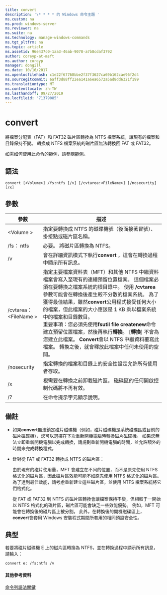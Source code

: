 ```yaml
---
title: convert
description: '\* * * * 的 Windows 命令主題 '
ms.custom: na
ms.prod: windows-server
ms.reviewer: na
ms.suite: na
ms.technology: manage-windows-commands
ms.tgt_pltfrm: na
ms.topic: article
ms.assetid: 96e437c0-1aa3-46ab-9078-a7b8cdaf3792
author: coreyp-at-msft
ms.author: coreyp
manager: dongill
ms.date: 10/16/2017
ms.openlocfilehash: c1e22f67768bbe2f37f3627ca69b162cae96f2d4
ms.sourcegitcommit: 6aff3d88ff22ea141a6ea6572a5ad8dd6321f199
ms.translationtype: MT
ms.contentlocale: zh-TW
ms.lasthandoff: 09/27/2019
ms.locfileid: "71379085"
---
```

# <a name="convert"></a>convert



將檔案分配表（FAT）和 FAT32 磁片區轉換為 NTFS 檔案系統，讓現有的檔案和目錄保持不變。 轉換成 NTFS 檔案系統的磁片區無法轉換回 FAT 或 FAT32。

如需如何使用此命令的範例，請參閱[範例](#BKMK_examples)。

## <a name="syntax"></a>語法

```
convert [<Volume>] /fs:ntfs [/v] [/cvtarea:<FileName>] [/nosecurity] [/x]
```

## <a name="parameters"></a>參數

|參數|描述|
|---------|-----------|
|\<Volume >|指定要轉換成 NTFS 的磁碟機號（後面接著冒號）、掛接點或磁片區名稱。|
|/fs： ntfs|必要。 將磁片區轉換為 NTFS。|
|/v|會在詳細資訊模式下執行**convert** ，這會在轉換過程中顯示所有訊息。|
|/cvtarea： \<FileName >|指定主要檔案資料表（MFT）和其他 NTFS 中繼資料檔案會寫入至現有的連續預留位置檔案。 這個檔案必須在要轉換之檔案系統的根目錄中。 使用 **/cvtarea**參數可能會在轉換後產生較不分散的檔案系統。 為了獲得最佳結果，雖然**convert**公用程式接受任何大小的檔案，但此檔案的大小應該是 1 KB 乘以檔案系統中的檔案和目錄數目。</br>重要事項：您必須先使用**fsutil file createnew**命令建立預留位置檔案，然後再執行**轉換**。 [**轉換**] 不會為您建立此檔案。 **Convert**會以 NTFS 中繼資料覆寫此檔案。 轉換之後，就會釋放此檔案中任何未使用的空間。|
|/nosecurity|指定轉換的檔案和目錄上的安全性設定允許所有使用者存取。|
|/x|視需要在轉換之前卸載磁片區。 磁碟區的任何開啟控制代碼將不再有效。|
|/?|在命令提示字元顯示說明。|

## <a name="remarks"></a>備註

-   如果**convert**無法鎖定磁片磁碟機（例如，磁片磁碟機是系統磁碟區或目前的磁片磁碟機），您可以選擇在下次重新開機電腦時轉換磁片磁碟機。 如果您無法立即重新開機電腦以完成轉換，請規劃重新開機電腦的時間，並允許額外的時間來完成轉換程式。
-   針對從 FAT 或 FAT32 轉換成 NTFS 的磁片區：

    由於現有的磁片使用量，MFT 會建立在不同的位置，而不是原先使用 NTFS 格式化的磁片區，因此磁片區效能可能不如原先使用 NTFS 格式化的磁片區。 為了達到最佳效能，請考慮重新建立這些磁片區，並使用 NTFS 檔案系統將它們格式化。

    從 FAT 或 FAT32 到 NTFS 的磁片區轉換會讓檔案保持不變，但相較于一開始以 NTFS 格式化的磁片區，磁片區可能會缺乏一些效能優勢。 例如，MFT 可能會在轉換後的磁片區上被分割。 此外，在轉換後的開機磁碟區上， **convert**會套用 Windows 安裝程式期間所套用的相同預設安全性。

## <a name="BKMK_examples"></a>典型

若要將磁片磁碟機 E 上的磁片區轉換為 NTFS，並在轉換過程中顯示所有訊息，請輸入：
```
convert e: /fs:ntfs /v
```

#### <a name="additional-references"></a>其他參考資料

[命令列語法關鍵](command-line-syntax-key.md)